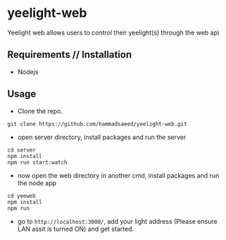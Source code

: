 # yeelight-web

Yeelight web allows users to control their yeelight(s) through the web api

## Requirements // Installation
* Nodejs

## Usage
* Clone the repo.
```
git clone https://github.com/hammadsaeed/yeelight-web.git
```

* open server directory, install packages and run the server 
```
cd server
npm install
npm run start:watch
```

* now open the web directory in another cmd, install packages and run the node app
```
cd yeeweb
npm install
npm run
```

* go to `http://localhost:3000/`, add your light address (Please ensure LAN assit is turned ON) and get started. 
